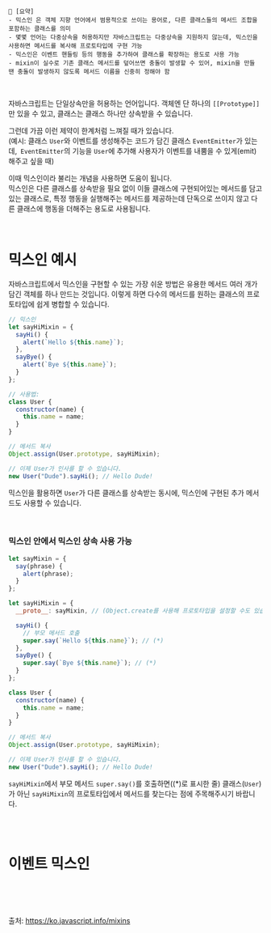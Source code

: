 ```
📍 [요약]
- 믹스인 은 객체 지향 언어에서 범용적으로 쓰이는 용어로, 다른 클래스들의 메서드 조합을 포함하는 클래스를 의미
- 몇몇 언어는 다중상속을 허용하지만 자바스크립트는 다중상속을 지원하지 않는데, 믹스인을 사용하면 메서드를 복사해 프로토타입에 구현 가능
- 믹스인은 이벤트 핸들링 등의 행동을 추가하여 클래스를 확장하는 용도로 사용 가능
- mixin이 실수로 기존 클래스 메서드를 덮어쓰면 충돌이 발생할 수 있어, mixin을 만들 땐 충돌이 발생하지 않도록 메서드 이름을 신중히 정해야 함
```
<br/>

자바스크립트는 단일상속만을 허용하는 언어입니다. 객체엔 단 하나의 `[[Prototype]]`만 있을 수 있고, 클래스는 클래스 하나만 상속받을 수 있습니다.   

그런데 가끔 이런 제약이 한계처럼 느껴질 때가 있습니다.    
(예시: 클래스 `User`와 이벤트를 생성해주는 코드가 담긴 클래스 `EventEmitter`가 있는데,` EventEmitter`의 기능을 `User`에 추가해 사용자가 이벤트를 내뿜을 수 있게(emit) 해주고 싶을 때)

이때 믹스인이라 불리는 개념을 사용하면 도움이 됩니다.    
믹스인은 다른 클래스를 상속받을 필요 없이 이들 클래스에 구현되어있는 메서드를 담고 있는 클래스로, 특정 행동을 실행해주는 메서드를 제공하는데 단독으로 쓰이지 않고 다른 클래스에 행동을 더해주는 용도로 사용됩니다.

<br/>

# 믹스인 예시
자바스크립트에서 믹스인을 구현할 수 있는 가장 쉬운 방법은 유용한 메서드 여러 개가 담긴 객체를 하나 만드는 것입니다. 이렇게 하면 다수의 메서드를 원하는 클래스의 프로토타입에 쉽게 병합할 수 있습니다.
```js
// 믹스인
let sayHiMixin = {
  sayHi() {
    alert(`Hello ${this.name}`);
  },
  sayBye() {
    alert(`Bye ${this.name}`);
  }
};

// 사용법:
class User {
  constructor(name) {
    this.name = name;
  }
}

// 메서드 복사
Object.assign(User.prototype, sayHiMixin);

// 이제 User가 인사를 할 수 있습니다.
new User("Dude").sayHi(); // Hello Dude!
```
믹스인을 활용하면 `User`가 다른 클래스를 상속받는 동시에, 믹스인에 구현된 추가 메서드도 사용할 수 있습니다.

<br/>

### 믹스인 안에서 믹스인 상속 사용 가능
```js
let sayMixin = {
  say(phrase) {
    alert(phrase);
  }
};

let sayHiMixin = {
  __proto__: sayMixin, // (Object.create를 사용해 프로토타입을 설정할 수도 있습니다.)

  sayHi() {
    // 부모 메서드 호출
    super.say(`Hello ${this.name}`); // (*)
  },
  sayBye() {
    super.say(`Bye ${this.name}`); // (*)
  }
};

class User {
  constructor(name) {
    this.name = name;
  }
}

// 메서드 복사
Object.assign(User.prototype, sayHiMixin);

// 이제 User가 인사를 할 수 있습니다.
new User("Dude").sayHi(); // Hello Dude!
```
`sayHiMixin`에서 부모 메서드 `super.say()`를 호출하면((*)로 표시한 줄) 클래스(`User`)가 아닌 `sayHiMixin`의 프로토타입에서 메서드를 찾는다는 점에 주목해주시기 바랍니다.

<br/><br/>

# 이벤트 믹스인

<br/><br/><br/> 

출처: https://ko.javascript.info/mixins

